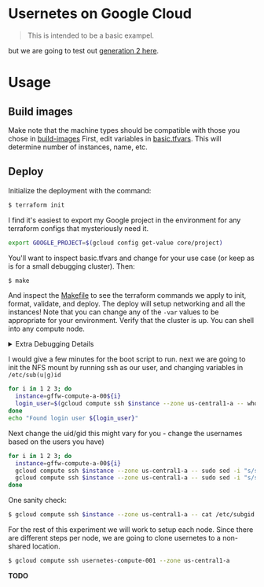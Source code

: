 # Usernetes on Google Cloud

> This is intended to be a basic exampel.

but we are going to test out [generation 2 here](https://github.com/rootless-containers/usernetes/pull/287).

# Usage

## Build images

Make note that the machine types should be compatible with those you chose in [build-images](../../build-images/)
First, edit variables in [basic.tfvars](basic.tfvars). This will determine number of instances, name, etc.

## Deploy

Initialize the deployment with the command:

```bash
$ terraform init
```

I find it's easiest to export my Google project in the environment for any terraform configs
that mysteriously need it.

```bash
export GOOGLE_PROJECT=$(gcloud config get-value core/project)
```

You'll want to inspect basic.tfvars and change for your use case (or keep as is for a small debugging cluster). Then:

```bash
$ make
```

And inspect the [Makefile](Makefile) to see the terraform commands we apply
to init, format, validate, and deploy. The deploy will setup networking and all the instances! Note that
you can change any of the `-var` values to be appropriate for your environment.
Verify that the cluster is up. You can shell into any compute node.

<details>

<summary>Extra Debugging Details</summary>

```bash
gcloud compute ssh usernetes-compute-001 --zone us-central1-a
```

You can check the startup scripts to make sure that everything finished.

```bash
sudo journalctl -u google-startup-scripts.service
```

Note that I logged into all three nodes to ensure the home was created (I do it backwards so I finish up on 001):

</details>

I would give a few minutes for the boot script to run. next we are going to init the NFS mount
by running ssh as our user, and changing variables in `/etc/sub(u|g)id`

```bash
for i in 1 2 3; do
  instance=gffw-compute-a-00${i}
  login_user=$(gcloud compute ssh $instance --zone us-central1-a -- whoami)
done
echo "Found login user ${login_user}"
```

Next change the uid/gid this might vary for you - change the usernames based on the users you have)

```bash
for i in 1 2 3; do
  instance=gffw-compute-a-00${i}
  gcloud compute ssh $instance --zone us-central1-a -- sudo sed -i "s/sochat1_llnlgov/sochat1_llnl_gov/g" /etc/subuid
  gcloud compute ssh $instance --zone us-central1-a -- sudo sed -i "s/sochat1_llnlgov/sochat1_llnl_gov/g" /etc/subgid
done
```

One sanity check:

```bash
$ gcloud compute ssh $instance --zone us-central1-a -- cat /etc/subgid
```

For the rest of this experiment we will work to setup each node. Since there are different steps per node,
we are going to clone usernetes to a non-shared location. 

```bash
$ gcloud compute ssh usernetes-compute-001 --zone us-central1-a
```

**TODO**
